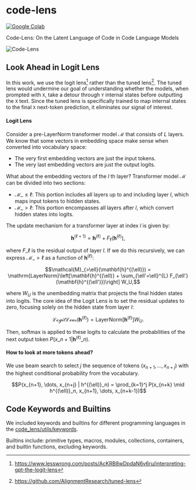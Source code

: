 # code-lens 
[![Google Colab](https://colab.research.google.com/assets/colab-badge.svg)](https://colab.research.google.com/github/cisnlp/code-lens/blob/main/interactive.ipynb)

Code-Lens: On the Latent Language of Code in Code Language Models


![Code-Lens](assets/interactive.png.png)


## Look Ahead in Logit Lens

In this work, we use the logit lens[^1] rather than the tuned lens[^2]. The tuned lens would undermine our goal of understanding whether the models, when prompted with `X`, take a detour through `Y` internal states before outputting the `X` text. Since the tuned lens is specifically trained to map internal states to the final `X` next-token prediction, it eliminates our signal of interest.

#### Logit Lens

Consider a pre-LayerNorm transformer model $\mathcal{M}$ that consists of $L$ layers. We know that some vectors in embedding space make sense when converted into vocabulary space:

- The very first embedding vectors are just the input tokens.
- The very last embedding vectors are just the output logits.

What about the embedding vectors of the $l$ th layer? Transformer model $\mathcal{M}$ can be divided into two sections:
- $\mathcal{M}\_{\leq \ell}$: This portion includes all layers up to and including layer $l$, which maps input tokens to hidden states.
- $\mathcal{M}\_{>\ell}$: This portion encompasses all layers after $l$, which convert hidden states into logits.

The update mechanism for a transformer layer at index $l$ is given by:


```math
\mathbf{h}^{(\ell+1)} = \mathbf{h}^{(\ell)} + F_{\ell}(\mathbf{h}^{(\ell)}),
```

where $F\_{\ell}$ is the residual output of layer $l$. 
If we do this recursively, we can express $\mathcal{M}\_{>\ell}$ as a function of $\mathbf{h}^{(\ell)}$:


```math
\mathcal{M}_{>\ell}(\mathbf{h}^{(\ell)}) = \mathrm{LayerNorm}\left[\mathbf{h}^{(\ell)} + \sum_{\ell'=\ell}^{L} F_{\ell'}(\mathbf{h}^{(\ell')})\right] W_U,
```

where $W_U$ is the unembedding matrix that projects the final hidden states into logits.
The core idea of the Logit Lens is to set the residual updates to zero, focusing solely on the hidden state from layer $l$:

```math
\mathcal{LogitLens}(\mathbf{h}^{(\ell)}) = \mathrm{LayerNorm}[\mathbf{h}^{(\ell)}] W_U.
```

Then, softmax is applied to these logits to calculate the probabilities of the next output token $P(x\_{n+1} | \mathbf{h}^{(\ell)}\_n)$.



#### How to look at more tokens ahead?

We use beam search to select $j$ the sequence of tokens $(x_{n+1}, \dots, x_{n+j})$ with the highest conditional probability from the vocabulary.

```math
P(x_{n+1}, \dots, x_{n+j} | h^{(\ell)}_n) = \prod_{k=1}^j P(x_{n+k} \mid h^{(\ell)}_n, x_{n+1}, \dots, x_{n+k-1})
```




[^1]: https://www.lesswrong.com/posts/AcKRB8wDpdaN6v6ru/interpreting-gpt-the-logit-lens  
[^2]: https://github.com/AlignmentResearch/tuned-lens


## Code Keywords and Builtins

We included keywords and builtins for different programming languages in the [code_lens/utils/keywords](code_lens/utils/keywords).

Builtins include: primitive types, macros, modules, collections, containers, and builtin functions, excluding keywords.



